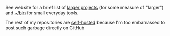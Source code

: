 See website for a brief list of [larger projects][2] (for some measure of "larger") and [~/bin][4] for small everyday tools.

The rest of my repositories are [self-hosted][1] because I'm too embarrassed to post such garbage directly on GitHub

[1]: https://git.nullroute.lt/cgit/
[2]: https://nullroute.lt/projects.html
[3]: https://nullroute.lt/~grawity/projects.html
[4]: https://github.com/grawity/code
